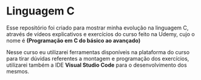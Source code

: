 # Linguagem C

Esse repositório foi criado para mostrar minha evolução na linguagem C, através de vídeos explicativos e exercícios do curso feito na Udemy, cujo o nome é <strong>(Programação em C do básico ao avançado)</strong>

Nesse curso eu utilizarei ferramentas disponíveis na plataforma do curso para tirar dúvidas referentes a montagem e programação dos exercícios, utilizarei também a IDE <strong>Visual Studio Code</strong> para o desenvolvimento dos mesmos. 
